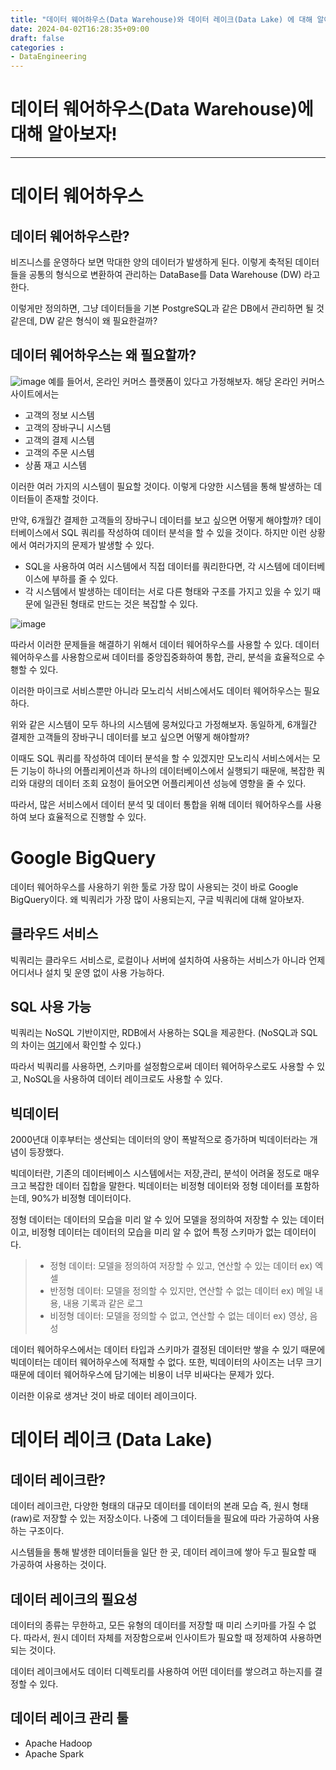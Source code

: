 ```yaml
---
title: "데이터 웨어하우스(Data Warehouse)와 데이터 레이크(Data Lake) 에 대해 알아보자"
date: 2024-04-02T16:28:35+09:00
draft: false
categories :
- DataEngineering
---
```


# 데이터 웨어하우스(Data Warehouse)에 대해 알아보자!

----

# 데이터 웨어하우스
## 데이터 웨어하우스란?
비즈니스를 운영하다 보면 막대한 양의 데이터가 발생하게 된다. 이렇게 축적된 데이터들을 공통의 형식으로 변환하여 관리하는 DataBase를 Data Warehouse (DW) 라고 한다.

이렇게만 정의하면, 그냥 데이터들을 기본 PostgreSQL과 같은 DB에서 관리하면 될 것 같은데, DW 같은 형식이 왜 필요한걸까?

## 데이터 웨어하우스는 왜 필요할까?
![image](https://github.com/yumin00/blog/assets/130362583/53c974bf-0001-4a6b-9860-88d799a453ad)
예를 들어서, 온라인 커머스 플랫폼이 있다고 가정해보자. 해당 온라인 커머스 사이트에서는

- 고객의 정보 시스템
- 고객의 장바구니 시스템
- 고객의 결제 시스템
- 고객의 주문 시스템
- 상품 재고 시스템

이러한 여러 가지의 시스템이 필요할 것이다. 이렇게 다양한 시스템을 통해 발생하는 데이터들이 존재할 것이다.

만약, 6개월간 결제한 고객들의 장바구니 데이터를 보고 싶으면 어떻게 해야할까? 데이터베이스에서 SQL 쿼리를 작성하여 데이터 분석을 할 수 있을 것이다.
하지만 이런 상황에서 여러가지의 문제가 발생할 수 있다.

- SQL을 사용하여 여러 시스템에서 직접 데이터를 쿼리한다면, 각 시스템에 데이터베이스에 부하를 줄 수 있다.
- 각 시스템에서 발생하는 데이터는 서로 다른 형태와 구조를 가지고 있을 수 있기 때문에 일관된 형태로 만드는 것은 복잡할 수 있다.

![image](https://github.com/yumin00/blog/assets/130362583/7f893ac3-1246-4254-9880-15477669761a)

따라서 이러한 문제들을 해결하기 위해서 데이터 웨어하우스를 사용할 수 있다. 데이터웨어하우스를 사용함으로써 데이터를 중앙집중화하여 통합, 관리, 분석을 효율적으로 수횅할 수 있다.

이러한 마이크로 서비스뿐만 아니라 모노리식 서비스에서도 데이터 웨어하우스는 필요하다.

위와 같은 시스템이 모두 하나의 시스템에 뭉쳐있다고 가정해보자. 동일하게, 6개월간 결제한 고객들의 장바구니 데이터를 보고 싶으면 어떻게 해야할까?

이때도 SQL 쿼리를 작성하여 데이터 분석을 할 수 있겠지만 모노리식 서비스에서는 모든 기능이 하나의 어플리케이션과 하나의 데이터베이스에서 실행되기 때문애, 복잡한 쿼리와 대량의 데이터 조회 요청이 들어오면 어플리케이션 성능에 영향을 줄 수 있다.

따라서, 많은 서비스에서 데이터 분석 및 데이터 통합을 위해 데이터 웨어하우스를 사용하여 보다 효율적으로 진행할 수 있다.

# Google BigQuery
데이터 웨어하우스를 사용하기 위한 툴로 가장 많이 사용되는 것이 바로 Google BigQuery이다. 왜 빅쿼리가 가장 많이 사용되는지, 구글 빅쿼리에 대해 알아보자.

## 클라우드 서비스
빅쿼리는 클라우드 서비스로, 로컬이나 서버에 설치하여 사용하는 서비스가 아니라 언제 어디서나 설치 및 운영 없이 사용 가능하다.

## SQL 사용 가능
빅쿼리는 NoSQL 기반이지만, RDB에서 사용하는 SQL을 제공한다. (NoSQL과 SQL의 차이는 [여기](https://yumin.dev/p/nosql-vs-sql/)에서 확인할 수 있다.)

따라서 빅쿼리를 사용하면, 스키마를 설정함으로써 데이터 웨어하우스로도 사용할 수 있고, NoSQL을 사용하여 데이터 레이크로도 사용할 수 있다.

## 빅데이터
2000년대 이후부터는 생산되는 데이터의 양이 폭발적으로 증가하며 빅데이터라는 개념이 등장했다.

빅데이터란, 기존의 데이터베이스 시스템에서는 저장,관리, 분석이 어려울 정도로 매우 크고 복잡한 데이터 집합을 말한다.
빅데이터는 비정형 데이터와 정형 데이터를 포함하는데, 90%가 비정형 데이터이다.

정형 데이터는 데이터의 모습을 미리 알 수 있어 모델을 정의하여 저장할 수 있는 데이터이고, 비정형 데이터는 데이터의 모습을 미리 알 수 없어 특정 스키마가 없는 데이터이다.

> - 정형 데이터: 모델을 정의하여 저장할 수 있고, 연산할 수 있는 데이터 ex) 엑셀
> - 반정형 데이터: 모델을 정의할 수 있지만, 연산할 수 없는 데이터 ex) 메일 내용, 내용 기록과 같은 로그
> - 비정형 데이터: 모델을 정의할 수 없고, 연산할 수 없는 데이터 ex) 영상, 음성

데이터 웨어하우스에서는 데이터 타입과 스키마가 결정된 데이터만 쌓을 수 있기 때문에 빅데이터는 데이터 웨어하우스에 적재할 수 없다. 또한, 빅데이터의 사이즈는 너무 크기 때문에 데이터 웨어하우스에 담기에는 비용이 너무 비싸다는 문제가 있다. 

이러한 이유로 생겨난 것이 바로 데이터 레이크이다.

# 데이터 레이크 (Data Lake)
## 데이터 레이크란?
데이터 레이크란, 다양한 형태의 대규모 데이터를 데이터의 본래 모습 즉, 원시 형태(raw)로 저장할 수 있는 저장소이다. 나중에 그 데이터들을 필요에 따라 가공하여 사용하는 구조이다.

시스템들을 통해 발생한 데이터들을 일단 한 곳, 데이터 레이크에 쌓아 두고 필요할 때 가공하여 사용하는 것이다.

## 데이터 레이크의 필요성
데이터의 종류는 무한하고, 모든 유형의 데이터를 저장할 때 미리 스키마를 가질 수 없다. 따라서, 원시 데이터 자체를 저장함으로써 인사이트가 필요할 때 정제하여 사용하면 되는 것이다.

데이터 레이크에서도 데이터 디렉토리를 사용하여 어떤 데이터를 쌓으려고 하는지를 결정할 수 있다.

## 데이터 레이크 관리 툴
- Apache Hadoop
- Apache Spark